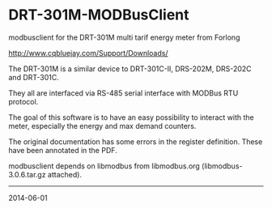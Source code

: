DRT-301M-MODBusClient
=====================

modbusclient for the DRT-301M multi tarif energy meter from Forlong

http://www.cqbluejay.com/Support/Downloads/

The DRT-301M is a similar device to DRT-301C-II, DRS-202M, DRS-202C and DRT-301C.

They all are interfaced via RS-485 serial interface with MODBus RTU protocol.

The goal of this software is to have an easy possibility to interact with the meter, especially the energy and max demand counters.

The original documentation has some errors in the register definition. These have been annotated in the PDF.

modbusclient depends on libmodbus from libmodbus.org (libmodbus-3.0.6.tar.gz attached).

---
2014-06-01